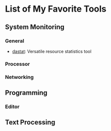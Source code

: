 # List of My Favorite Tools #

## System Monitoring ##

### General ###

- [dastat](http://dag.wiee.rs/home-made/dstat/): Versatile resource statistics tool

### Processor ###

### Networking ###

## Programming ##

### Editor ###

## Text Processing ##
